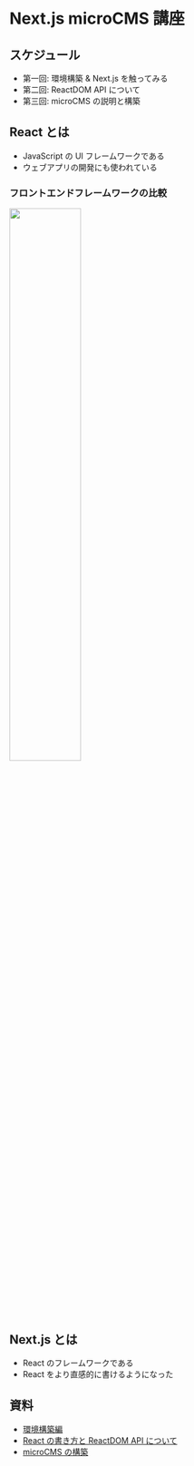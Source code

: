 # Next.js microCMS 講座

## スケジュール

- 第一回: 環境構築 & Next.js を触ってみる
- 第二回: ReactDOM API について
- 第三回: microCMS の説明と構築

## React とは

- JavaScript の UI フレームワークである
- ウェブアプリの開発にも使われている

### フロントエンドフレームワークの比較

<img width="50%" src="https://api.crunchtimer.jp/wp-content/uploads/2022/08/d6e883d5bca9a731112bd4ce9f49acd9-730x465.jpg" />

## Next.js とは

- React のフレームワークである
- React をより直感的に書けるようになった

## 資料

- [環境構築編](./doc/setup.md)
- [React の書き方と ReactDOM API について](./doc/react-learn.md)
- [microCMS の構築]()
